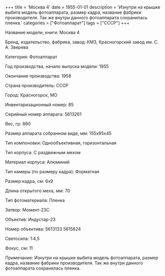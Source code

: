 +++
title = 'Москва 4'
date = 1955-01-01
description = 'Изнутри на крышке выбита модель фотоаппарата, размер кадра, название фабрики производителя. Так же внутри данного фотоаппарата сохранилась пленка.'
categories = ["Фотоаппарат"]
tags = ["СССР"]
+++

Название модели, книги: Москва 4

Бренд, издательство, фабрика, завод: КМЗ, Красногорский завод им. С. А. Зверева

Категория: Фотоаппарат

Год производства, начало выпуска модели: 1955

Окончание производства: 1958

Страна производитель: СССР

Город: Красногорск, МО

Инвентаризационный номер: 85

Серийный номер аппарата: 5613261

Вес, гр: 890

Размер аппарата  собранном виде, мм: 155х95х45

Тип компоновки: Однообъективная, горизонтальная

Тип корпуса: С раздвижным мехом

Материал корпуса: Алюминий

Тип камеры (по размеру кадра): Форматная

Размер кадра, см: 6х9

Длина открытого меха, мм: 70

Тип фотоматериала: Пленка

Затвор: Момент-23С

Объектив: Индустар-23

Номер объектива: 5613133
5615624

Светосила: 1:4,5

Фокус, см: 11

Примечание: Изнутри на крышке выбита модель фотоаппарата, размер кадра, название фабрики производителя.
Так же внутри данного фотоаппарата сохранилась пленка.

